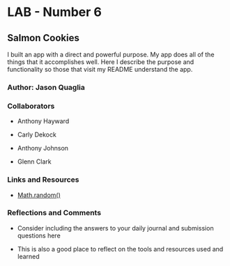 # LAB - Number 6

## Salmon Cookies

I built an app with a direct and powerful purpose. My app does all of the things that it accomplishes well. Here  I describe the purpose and functionality so those that visit my README understand the app.

### Author: Jason Quaglia

### Collaborators

* Anthony Hayward

* Carly Dekock

* Anthony Johnson

* Glenn Clark

### Links and Resources

* [Math.random()](https://developer.mozilla.org/en-US/docs/Web/JavaScript/Reference/Global_Objects/Math/random)

### Reflections and Comments

* Consider including the answers to your daily journal and submission questions here

* This is also a good place to reflect on the tools and resources used and learned
